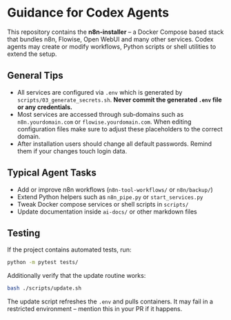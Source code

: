 # Guidance for Codex Agents

This repository contains the **n8n-installer** – a Docker Compose based stack that bundles n8n, Flowise, Open WebUI and many other services.  Codex agents may create or modify workflows, Python scripts or shell utilities to extend the setup.

## General Tips
- All services are configured via `.env` which is generated by `scripts/03_generate_secrets.sh`.  **Never commit the generated `.env` file or any credentials.**
- Most services are accessed through sub‑domains such as `n8n.yourdomain.com` or `flowise.yourdomain.com`.  When editing configuration files make sure to adjust these placeholders to the correct domain.
- After installation users should change all default passwords.  Remind them if your changes touch login data.

## Typical Agent Tasks
- Add or improve n8n workflows (`n8n-tool-workflows/` or `n8n/backup/`)
- Extend Python helpers such as `n8n_pipe.py` or `start_services.py`
- Tweak Docker compose services or shell scripts in `scripts/`
- Update documentation inside `ai-docs/` or other markdown files

## Testing
If the project contains automated tests, run:
```bash
python -m pytest tests/
```
Additionally verify that the update routine works:
```bash
bash ./scripts/update.sh
```
The update script refreshes the `.env` and pulls containers.  It may fail in a restricted environment – mention this in your PR if it happens.

